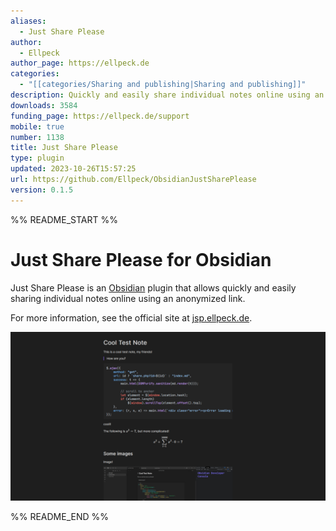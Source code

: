 ```yaml
---
aliases:
  - Just Share Please
author:
  - Ellpeck
author_page: https://ellpeck.de
categories:
  - "[[categories/Sharing and publishing|Sharing and publishing]]"
description: Quickly and easily share individual notes online using an anonymized link. Also easy to self-host!
downloads: 3584
funding_page: https://ellpeck.de/support
mobile: true
number: 1138
title: Just Share Please
type: plugin
updated: 2023-10-26T15:57:25
url: https://github.com/Ellpeck/ObsidianJustSharePlease
version: 0.1.5
---
```


%% README_START %%

# Just Share Please for Obsidian

Just Share Please is an [Obsidian](https://obsidian.md) plugin that allows quickly and easily sharing individual notes online using an anonymized link.

For more information, see the official site at [jsp.ellpeck.de](https://jsp.ellpeck.de).

![A preview showing off a shared note in Just Share Please](https://raw.githubusercontent.com/Ellpeck/ObsidianJustSharePlease/main/media/preview.png)


%% README_END %%
